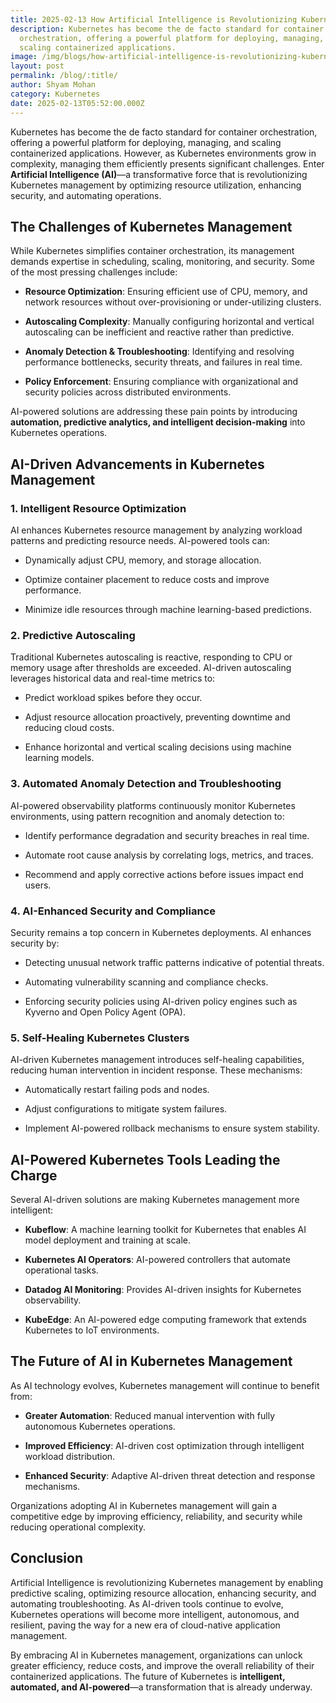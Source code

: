 ```yaml
---
title: 2025-02-13 How Artificial Intelligence is Revolutionizing Kubernetes Management
description: Kubernetes has become the de facto standard for container
  orchestration, offering a powerful platform for deploying, managing, and
  scaling containerized applications.
image: /img/blogs/how-artificial-intelligence-is-revolutionizing-kubernetes-management.webp
layout: post
permalink: /blog/:title/
author: Shyam Mohan
category: Kubernetes
date: 2025-02-13T05:52:00.000Z
---
```

Kubernetes has become the de facto standard for container orchestration, offering a powerful platform for deploying, managing, and scaling containerized applications. However, as Kubernetes environments grow in complexity, managing them efficiently presents significant challenges. Enter **Artificial Intelligence (AI)**—a transformative force that is revolutionizing Kubernetes management by optimizing resource utilization, enhancing security, and automating operations.

## The Challenges of Kubernetes Management

While Kubernetes simplifies container orchestration, its management demands expertise in scheduling, scaling, monitoring, and security. Some of the most pressing challenges include:

-   **Resource Optimization**: Ensuring efficient use of CPU, memory, and network resources without over-provisioning or under-utilizing clusters.
    
-   **Autoscaling Complexity**: Manually configuring horizontal and vertical autoscaling can be inefficient and reactive rather than predictive.
    
-   **Anomaly Detection & Troubleshooting**: Identifying and resolving performance bottlenecks, security threats, and failures in real time.
    
-   **Policy Enforcement**: Ensuring compliance with organizational and security policies across distributed environments.
    

AI-powered solutions are addressing these pain points by introducing **automation, predictive analytics, and intelligent decision-making** into Kubernetes operations.

## AI-Driven Advancements in Kubernetes Management

### 1. **Intelligent Resource Optimization**

AI enhances Kubernetes resource management by analyzing workload patterns and predicting resource needs. AI-powered tools can:

-   Dynamically adjust CPU, memory, and storage allocation.
    
-   Optimize container placement to reduce costs and improve performance.
    
-   Minimize idle resources through machine learning-based predictions.
    

### 2. **Predictive Autoscaling**

Traditional Kubernetes autoscaling is reactive, responding to CPU or memory usage after thresholds are exceeded. AI-driven autoscaling leverages historical data and real-time metrics to:

-   Predict workload spikes before they occur.
    
-   Adjust resource allocation proactively, preventing downtime and reducing cloud costs.
    
-   Enhance horizontal and vertical scaling decisions using machine learning models.
    

### 3. **Automated Anomaly Detection and Troubleshooting**

AI-powered observability platforms continuously monitor Kubernetes environments, using pattern recognition and anomaly detection to:

-   Identify performance degradation and security breaches in real time.
    
-   Automate root cause analysis by correlating logs, metrics, and traces.
    
-   Recommend and apply corrective actions before issues impact end users.
    

### 4. **AI-Enhanced Security and Compliance**

Security remains a top concern in Kubernetes deployments. AI enhances security by:

-   Detecting unusual network traffic patterns indicative of potential threats.
    
-   Automating vulnerability scanning and compliance checks.
    
-   Enforcing security policies using AI-driven policy engines such as Kyverno and Open Policy Agent (OPA).
    

### 5. **Self-Healing Kubernetes Clusters**

AI-driven Kubernetes management introduces self-healing capabilities, reducing human intervention in incident response. These mechanisms:

-   Automatically restart failing pods and nodes.
    
-   Adjust configurations to mitigate system failures.
    
-   Implement AI-powered rollback mechanisms to ensure system stability.
    

## AI-Powered Kubernetes Tools Leading the Charge

Several AI-driven solutions are making Kubernetes management more intelligent:

-   **Kubeflow**: A machine learning toolkit for Kubernetes that enables AI model deployment and training at scale.
    
-   **Kubernetes AI Operators**: AI-powered controllers that automate operational tasks.
    
-   **Datadog AI Monitoring**: Provides AI-driven insights for Kubernetes observability.
    
-   **KubeEdge**: An AI-powered edge computing framework that extends Kubernetes to IoT environments.
    

## The Future of AI in Kubernetes Management

As AI technology evolves, Kubernetes management will continue to benefit from:

-   **Greater Automation**: Reduced manual intervention with fully autonomous Kubernetes operations.
    
-   **Improved Efficiency**: AI-driven cost optimization through intelligent workload distribution.
    
-   **Enhanced Security**: Adaptive AI-driven threat detection and response mechanisms.
    

Organizations adopting AI in Kubernetes management will gain a competitive edge by improving efficiency, reliability, and security while reducing operational complexity.

## Conclusion

Artificial Intelligence is revolutionizing Kubernetes management by enabling predictive scaling, optimizing resource allocation, enhancing security, and automating troubleshooting. As AI-driven tools continue to evolve, Kubernetes operations will become more intelligent, autonomous, and resilient, paving the way for a new era of cloud-native application management.

By embracing AI in Kubernetes management, organizations can unlock greater efficiency, reduce costs, and improve the overall reliability of their containerized applications. The future of Kubernetes is **intelligent, automated, and AI-powered**—a transformation that is already underway.
